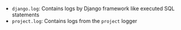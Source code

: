 * `django.log`: Contains logs by Django framework like executed SQL statements
* `project.log`: Contains logs from the `project` logger
